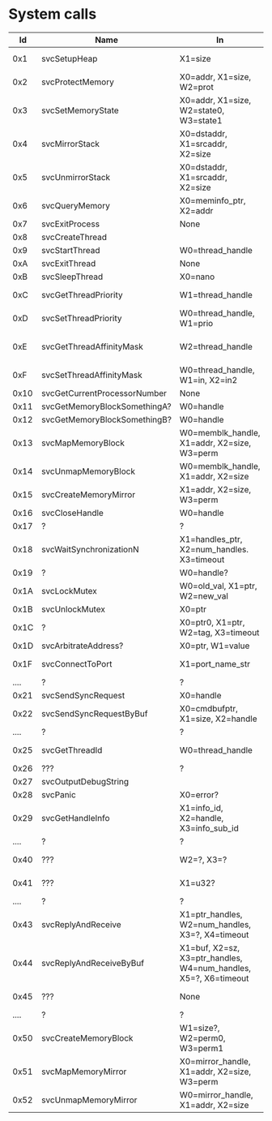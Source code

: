 # System calls

| Id   | Name                         | In                                                                | Out                       |
| ---- | ---------------------------- | ----------------------------------------------------------------- | ------------------------- |
| 0x1  | svcSetupHeap                 | X1=size                                                           | W0=result, X1=outaddr     |
| 0x2  | svcProtectMemory             | X0=addr, X1=size, W2=prot                                         | W0=result                 |
| 0x3  | svcSetMemoryState            | X0=addr, X1=size, W2=state0, W3=state1                            | W0=result                 |
| 0x4  | svcMirrorStack               | X0=dstaddr, X1=srcaddr, X2=size                                   | W0=result                 |
| 0x5  | svcUnmirrorStack             | X0=dstaddr, X1=srcaddr, X2=size                                   | W0=result                 |
| 0x6  | svcQueryMemory               | X0=meminfo\_ptr, X2=addr                                          | W0=result, W1=pageinfo    |
| 0x7  | svcExitProcess               | None                                                              |                           |
| 0x8  | svcCreateThread              |                                                                   |                           |
| 0x9  | svcStartThread               | W0=thread\_handle                                                 |                           |
| 0xA  | svcExitThread                | None                                                              |                           |
| 0xB  | svcSleepThread               | X0=nano                                                           |                           |
| 0xC  | svcGetThreadPriority         | W1=thread\_handle                                                 | W0=result, W1=prio        |
| 0xD  | svcSetThreadPriority         | W0=thread\_handle, W1=prio                                        | W0=result                 |
| 0xE  | svcGetThreadAffinityMask     | W2=thread\_handle                                                 | W0=result, W1=out, X2=out |
| 0xF  | svcSetThreadAffinityMask     | W0=thread\_handle, W1=in, X2=in2                                  | W0=result                 |
| 0x10 | svcGetCurrentProcessorNumber | None                                                              | W0/X0=cpuid               |
| 0x11 | svcGetMemoryBlockSomethingA? | W0=handle                                                         | ?                         |
| 0x12 | svcGetMemoryBlockSomethingB? | W0=handle                                                         | ?                         |
| 0x13 | svcMapMemoryBlock            | W0=memblk\_handle, X1=addr, X2=size, W3=perm                      | W0=result                 |
| 0x14 | svcUnmapMemoryBlock          | W0=memblk\_handle, X1=addr, X2=size                               | W0=result                 |
| 0x15 | svcCreateMemoryMirror        | X1=addr, X2=size, W3=perm                                         | W0=result, W1=handle      |
| 0x16 | svcCloseHandle               | W0=handle                                                         | W0=result                 |
| 0x17 | ?                            | ?                                                                 | ?                         |
| 0x18 | svcWaitSynchronizationN      | X1=handles\_ptr, X2=num\_handles. X3=timeout                      | W1=out                    |
| 0x19 | ?                            | W0=handle?                                                        | ?                         |
| 0x1A | svcLockMutex                 | W0=old\_val, X1=ptr, W2=new\_val                                  | ?                         |
| 0x1B | svcUnlockMutex               | X0=ptr                                                            | ?                         |
| 0x1C | ?                            | X0=ptr0, X1=ptr, W2=tag, X3=timeout                               | W0=result                 |
| 0x1D | svcArbitrateAddress?         | X0=ptr, W1=value                                                  | W0=result                 |
| 0x1F | svcConnectToPort             | X1=port\_name\_str                                                | W0=result, W1=handle      |
| .... | ?                            | ?                                                                 | ?                         |
| 0x21 | svcSendSyncRequest           | X0=handle                                                         | W0=result                 |
| 0x22 | svcSendSyncRequestByBuf      | X0=cmdbufptr, X1=size, X2=handle                                  | W0=result                 |
| .... | ?                            | ?                                                                 | ?                         |
| 0x25 | svcGetThreadId               | W0=thread\_handle                                                 | W0=result, X1=out         |
| 0x26 | ???                          | ?                                                                 | ?                         |
| 0x27 | svcOutputDebugString         |                                                                   |                           |
| 0x28 | svcPanic                     | X0=error?                                                         |                           |
| 0x29 | svcGetHandleInfo             | X1=info\_id, X2=handle, X3=info\_sub\_id                          | W0=result, X1=out         |
| .... | ?                            | ?                                                                 | ?                         |
| 0x40 | ???                          | W2=?, X3=?                                                        | W0=result, W1=?, W2=?     |
| 0x41 | ???                          | X1=u32?                                                           | W0=result, W1=?           |
| .... | ?                            | ?                                                                 | ?                         |
| 0x43 | svcReplyAndReceive           | X1=ptr\_handles, W2=num\_handles, X3=?, X4=timeout                | W0=result, W1=handle\_idx |
| 0x44 | svcReplyAndReceiveByBuf      | X1=buf, X2=sz, X3=ptr\_handles, W4=num\_handles, X5=?, X6=timeout | W0=result, W1=handle\_idx |
| 0x45 | ???                          | None                                                              | W0=result, W1=?, W2=?     |
| .... | ?                            | ?                                                                 | ?                         |
| 0x50 | svcCreateMemoryBlock         | W1=size?, W2=perm0, W3=perm1                                      | W0=result, W1=handle      |
| 0x51 | svcMapMemoryMirror           | X0=mirror\_handle, X1=addr, X2=size, W3=perm                      | W0=result                 |
| 0x52 | svcUnmapMemoryMirror         | W0=mirror\_handle, X1=addr, X2=size                               | W0=result                 |

